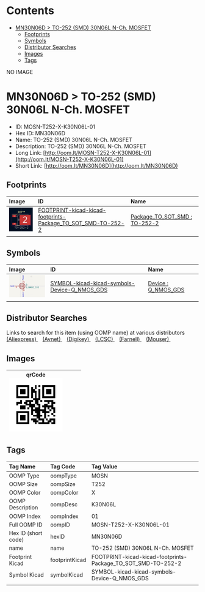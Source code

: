 



Contents
========

* [MN30N06D > TO-252 (SMD) 30N06L N-Ch. MOSFET](#mn30n06d--to-252-smd-30n06l-n-ch-mosfet)
	* [Footprints](#footprints)
	* [Symbols](#symbols)
	* [Distributor Searches](#distributor-searches)
	* [Images](#images)
	* [Tags](#tags)
  
NO IMAGE  
# MN30N06D > TO-252 (SMD) 30N06L N-Ch. MOSFET

- ID: MOSN-T252-X-K30N06L-01
- Hex ID: MN30N06D
- Name: TO-252 (SMD) 30N06L N-Ch. MOSFET
- Description: TO-252 (SMD) 30N06L N-Ch. MOSFET
- Long Link: [http://oom.lt/MOSN-T252-X-K30N06L-01](http://oom.lt/MOSN-T252-X-K30N06L-01)
- Short Link: [http://oom.lt/MN30N06D](http://oom.lt/MN30N06D)

## Footprints
  

|Image|ID|Name|
| :--- | :--- | :--- |
|[![](https://raw.githubusercontent.com/oomlout/oomlout_OOMP_eda_V2/main/FOOTPRINT/kicad/kicad-footprints/Package_TO_SOT_SMD/TO-252-2/image_140.png)](https://github.com/oomlout/oomlout_OOMP_eda_V2/tree/main/FOOTPRINT/kicad/kicad-footprints/Package_TO_SOT_SMD/TO-252-2/)|[FOOTPRINT-kicad-kicad-footprints-Package_TO_SOT_SMD-TO-252-2](https://github.com/oomlout/oomlout_OOMP_eda_V2/tree/main/FOOTPRINT/kicad/kicad-footprints/Package_TO_SOT_SMD/TO-252-2/)|[Package_TO_SOT_SMD : TO-252-2](https://github.com/oomlout/oomlout_OOMP_eda_V2/tree/main/FOOTPRINT/kicad/kicad-footprints/Package_TO_SOT_SMD/TO-252-2/)|
||||

## Symbols
  

|Image|ID|Name|
| :--- | :--- | :--- |
|[![](https://raw.githubusercontent.com/oomlout/oomlout_OOMP_eda_V2/main/SYMBOL/kicad/kicad-symbols/Device/Q_NMOS_GDS/image_140.png)](https://github.com/oomlout/oomlout_OOMP_eda_V2/tree/main/SYMBOL/kicad/kicad-symbols/Device/Q_NMOS_GDS/)|[SYMBOL-kicad-kicad-symbols-Device-Q_NMOS_GDS](https://github.com/oomlout/oomlout_OOMP_eda_V2/tree/main/SYMBOL/kicad/kicad-symbols/Device/Q_NMOS_GDS/)|[Device : Q_NMOS_GDS](https://github.com/oomlout/oomlout_OOMP_eda_V2/tree/main/SYMBOL/kicad/kicad-symbols/Device/Q_NMOS_GDS/)|
||||

## Distributor Searches
  
Links to search for this item (using OOMP name) at various distributors  
[(Aliexpress) ](https://www.aliexpress.com/wholesale?SearchText=1117TO-252+SMD+30N06L+N-Ch.+MOSFET)&nbsp;&nbsp;&nbsp;[(Avnet) ](https://www.avnet.com/shop/us/search/TO-252+SMD+30N06L+N-Ch.+MOSFET)&nbsp;&nbsp;&nbsp;[(Digikey) ](https://www.digikey.co.uk/en/products/result?s=TO-252+SMD+30N06L+N-Ch.+MOSFET)&nbsp;&nbsp;&nbsp;[(LCSC) ](https://www.lcsc.com/search?q=TO-252+SMD+30N06L+N-Ch.+MOSFET)&nbsp;&nbsp;&nbsp;[(Farnell) ](https://uk.farnell.com/search?st=TO-252+SMD+30N06L+N-Ch.+MOSFET)&nbsp;&nbsp;&nbsp;[(Mouser) ](https://www.mouser.com/c/?q=TO-252+SMD+30N06L+N-Ch.+MOSFET)&nbsp;&nbsp;&nbsp;
## Images
  

|qrCode<br>[![](https://raw.githubusercontent.com/oomlout/oomlout_OOMP_parts_V2/main/MOSN/T252/X/K30N06L/01/qrCode_140.png)](https://github.com/oomlout/oomlout_OOMP_parts_V2/tree/main/MOSN/T252/X/K30N06L/01/qrCode.png)||||
| :---: | :---: | :---: | :---: |

## Tags
  

|Tag Name|Tag Code|Tag Value|
| :--- | :--- | :--- |
|OOMP Type|oompType|MOSN|
|OOMP Size|oompSize|T252|
|OOMP Color|oompColor|X|
|OOMP Description|oompDesc|K30N06L|
|OOMP Index|oompIndex|01|
|Full OOMP ID|oompID|MOSN-T252-X-K30N06L-01|
|Hex ID (short code)|hexID|MN30N06D|
|name|name|TO-252 (SMD) 30N06L N-Ch. MOSFET|
|Footprint Kicad|footprintKicad|FOOTPRINT-kicad-kicad-footprints-Package_TO_SOT_SMD-TO-252-2|
|Symbol Kicad|symbolKicad|SYMBOL-kicad-kicad-symbols-Device-Q_NMOS_GDS|
||||
